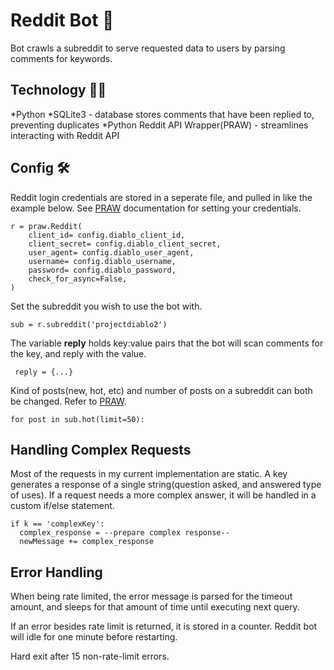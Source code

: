 # Reddit Bot 🤖
Bot crawls a subreddit to serve requested data to users by parsing comments for keywords.

## Technology 👨‍💻
*Python
*SQLite3 - database stores comments that have been replied to, preventing duplicates
*Python Reddit API Wrapper(PRAW) - streamlines interacting with Reddit API

## Config 🛠
Reddit login credentials are stored in a seperate file, and pulled in like the example below. See [PRAW](https://praw.readthedocs.io/en/stable/) documentation for setting your credentials.
```
r = praw.Reddit(
    client_id= config.diablo_client_id,
    client_secret= config.diablo_client_secret,
    user_agent= config.diablo_user_agent,
    username= config.diablo_username,
    password= config.diablo_password,
    check_for_async=False,
)
```

Set the subreddit you wish to use the bot with.
```
sub = r.subreddit('projectdiablo2')
```

The variable **reply** holds key:value pairs that the bot will scan comments for the key, and reply with the value. 
```
 reply = {...}
```

Kind of posts(new, hot, etc) and number of posts on a subreddit can both be changed. Refer to [PRAW](https://praw.readthedocs.io/en/stable/).
```
for post in sub.hot(limit=50):
```

## Handling Complex Requests
Most of the requests in my current implementation are static. A key generates a response of a single string(question asked, and answered type of uses). If a request needs a more complex answer, it will be handled in a custom if/else statement.
```
if k == 'complexKey':
  complex_response = --prepare complex response--
  newMessage += complex_response
```

## Error Handling
When being rate limited, the error message is parsed for the timeout amount, and sleeps for that amount of time until executing next query.

If an error besides rate limit is returned, it is stored in a counter. Reddit bot will idle for one minute before restarting.

Hard exit after 15 non-rate-limit errors.
